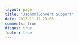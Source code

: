 ```yaml
---
layout: page
title: "JsonXmlConvert Support"
date: 2013-11-10 23:06
comments: true
disqus: true
footer: true
---
```

